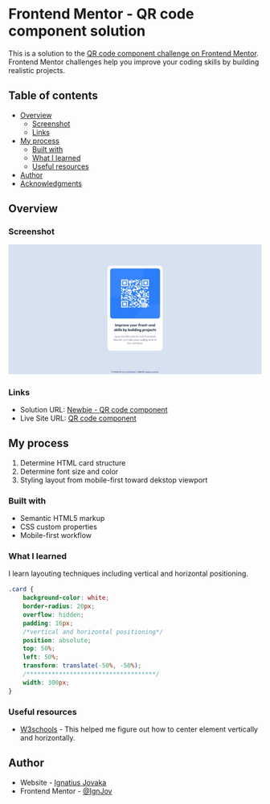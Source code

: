 # Frontend Mentor - QR code component solution

This is a solution to the [QR code component challenge on Frontend Mentor](https://www.frontendmentor.io/challenges/qr-code-component-iux_sIO_H). Frontend Mentor challenges help you improve your coding skills by building realistic projects.

## Table of contents

-   [Overview](#overview)
    -   [Screenshot](#screenshot)
    -   [Links](#links)
-   [My process](#my-process)
    -   [Built with](#built-with)
    -   [What I learned](#what-i-learned)
    -   [Useful resources](#useful-resources)
-   [Author](#author)
-   [Acknowledgments](#acknowledgments)

## Overview

### Screenshot

![](./QR_code_component_capture.jpeg)

### Links

-   Solution URL: [Newbie - QR code component](https://github.com/IgnJov/Frontend-Mentor/edit/main/Newbie%20-%20QR%20code%20component)
-   Live Site URL: [QR code component](https://ignjov-qr-code-component.vercel.app/)

## My process

1. Determine HTML card structure
2. Determine font size and color
3. Styling layout from mobile-first toward dekstop viewport

### Built with

-   Semantic HTML5 markup
-   CSS custom properties
-   Mobile-first workflow

### What I learned

I learn layouting techniques including vertical and horizontal positioning.

```css
.card {
    background-color: white;
    border-radius: 20px;
    overflow: hidden;
    padding: 16px;
    /*vertical and horizontal positioning*/
    position: absolute;
    top: 50%;
    left: 50%;
    transform: translate(-50%, -50%);
    /************************************/
    width: 300px;
}
```

### Useful resources

-   [W3schools](https://www.w3schools.com/howto/howto_css_center-vertical.asp) - This helped me figure out how to center element vertically and horizontally.

## Author

-   Website - [Ignatius Jovaka](https://ignjov.github.io/LnT-Personal-Portofolio/)
-   Frontend Mentor - [@IgnJov](https://www.frontendmentor.io/profile/IgnJov)
